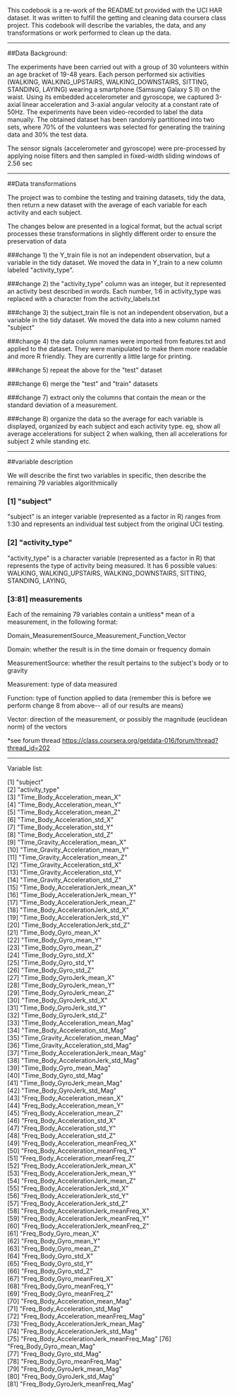 This codebook is a re-work of the README.txt provided with the UCI HAR dataset. It was written to fulfill the getting and cleaning data coursera class project. This codebook will describe the variables, the data, and any transformations or work performed to clean up the data.

***********************************************

##Data Background:

The experiments have been carried out with a group of 30 volunteers within an age bracket of 19-48 years. Each person performed six activities (WALKING, WALKING_UPSTAIRS, WALKING_DOWNSTAIRS, SITTING, STANDING, LAYING) wearing a smartphone (Samsung Galaxy S II) on the waist. Using its embedded accelerometer and gyroscope, we captured 3-axial linear acceleration and 3-axial angular velocity at a constant rate of 50Hz. The experiments have been video-recorded to label the data manually. The obtained dataset has been randomly partitioned into two sets, where 70% of the volunteers was selected for generating the training data and 30% the test data. 

The sensor signals (accelerometer and gyroscope) were pre-processed by applying noise filters and then sampled in fixed-width sliding windows of 2.56 sec
***********************************************

##Data transformations

The project was to combine the testing and training datasets, tidy the data, then return a new dataset with the average of each variable for each activity and each subject. 

The changes below are presented in a logical format, but the actual script processes these transformations in slightly different order to ensure the preservation of data

###change 1)
the Y_train file is not an independent observation, but a variable in the tidy dataset. We moved the data in Y_train to a new column labeled "activity_type".

###change 2)
the "activity_type" column was an integer, but it represented an activity best described in words. Each number, 1:6 in activity_type was replaced with a character from the activity_labels.txt

###change 3)
the subject_train file is not an independent observation, but a variable in the tidy dataset. We moved the data into a new column named "subject"

###change 4)
the  data column names were imported from features.txt and applied to the dataset. They were manipulated to make them more readable and more R friendly. They are currently a little large for printing.

###change 5)
repeat the above for the "test" dataset

###change 6)
merge the "test" and "train" datasets

###change 7)
extract only the columns that contain the mean or the standard deviation of a measurement.

###change 8)
organize the data so the average for each variable is displayed, organized by each subject and each activity type. eg, show all average accelerations for subject 2 when walking, then all accelerations for subject 2 while standing etc. 

***********************************************

##variable description

We will describe the first two variables in specific, then describe the remaining 79 variables algorithmically

### [1] "subject"      

"subject" is an integer variable (represented as a factor in R) ranges from 1:30 and represents an individual test subject from the original UCI testing. 
 
### [2] "activity_type"   

"activity_type" is a character variable (represented as a factor in R) that represents the type of activity being measured. It has 6 possible values: WALKING, WALKING_UPSTAIRS, WALKING_DOWNSTAIRS, SITTING, STANDING, LAYING,

### [3:81] measurements

Each of the remaining 79 variables contain a unitless* mean of a measurement, in the following format:

Domain_MeasurementSource_Measurement_Function_Vector

Domain: whether the result is in the time domain or frequency domain

MeasurementSource: whether the result pertains to the subject's body or to gravity

Measurement: type of data measured

Function: type of function applied to data (remember this is before we perform change 8 from above-- all of our results are means)

Vector: direction of the measurement, or possibly the magnitude (euclidean norm) of the vectors


*see forum thread https://class.coursera.org/getdata-016/forum/thread?thread_id=202

***********************************************

Variable list:

  [1] "subject"                                
 [2] "activity_type"                          
 [3] "Time_Body_Acceleration_mean_X"          
 [4] "Time_Body_Acceleration_mean_Y"          
 [5] "Time_Body_Acceleration_mean_Z"          
 [6] "Time_Body_Acceleration_std_X"           
 [7] "Time_Body_Acceleration_std_Y"           
 [8] "Time_Body_Acceleration_std_Z"           
 [9] "Time_Gravity_Acceleration_mean_X"       
[10] "Time_Gravity_Acceleration_mean_Y"       
[11] "Time_Gravity_Acceleration_mean_Z"       
[12] "Time_Gravity_Acceleration_std_X"        
[13] "Time_Gravity_Acceleration_std_Y"        
[14] "Time_Gravity_Acceleration_std_Z"        
[15] "Time_Body_AccelerationJerk_mean_X"      
[16] "Time_Body_AccelerationJerk_mean_Y"      
[17] "Time_Body_AccelerationJerk_mean_Z"      
[18] "Time_Body_AccelerationJerk_std_X"       
[19] "Time_Body_AccelerationJerk_std_Y"       
[20] "Time_Body_AccelerationJerk_std_Z"       
[21] "Time_Body_Gyro_mean_X"                  
[22] "Time_Body_Gyro_mean_Y"                  
[23] "Time_Body_Gyro_mean_Z"                  
[24] "Time_Body_Gyro_std_X"                   
[25] "Time_Body_Gyro_std_Y"                   
[26] "Time_Body_Gyro_std_Z"                   
[27] "Time_Body_GyroJerk_mean_X"              
[28] "Time_Body_GyroJerk_mean_Y"              
[29] "Time_Body_GyroJerk_mean_Z"              
[30] "Time_Body_GyroJerk_std_X"               
[31] "Time_Body_GyroJerk_std_Y"               
[32] "Time_Body_GyroJerk_std_Z"               
[33] "Time_Body_Acceleration_mean_Mag"        
[34] "Time_Body_Acceleration_std_Mag"         
[35] "Time_Gravity_Acceleration_mean_Mag"     
[36] "Time_Gravity_Acceleration_std_Mag"      
[37] "Time_Body_AccelerationJerk_mean_Mag"    
[38] "Time_Body_AccelerationJerk_std_Mag"     
[39] "Time_Body_Gyro_mean_Mag"                
[40] "Time_Body_Gyro_std_Mag"                 
[41] "Time_Body_GyroJerk_mean_Mag"            
[42] "Time_Body_GyroJerk_std_Mag"             
[43] "Freq_Body_Acceleration_mean_X"          
[44] "Freq_Body_Acceleration_mean_Y"          
[45] "Freq_Body_Acceleration_mean_Z"          
[46] "Freq_Body_Acceleration_std_X"           
[47] "Freq_Body_Acceleration_std_Y"           
[48] "Freq_Body_Acceleration_std_Z"           
[49] "Freq_Body_Acceleration_meanFreq_X"      
[50] "Freq_Body_Acceleration_meanFreq_Y"      
[51] "Freq_Body_Acceleration_meanFreq_Z"      
[52] "Freq_Body_AccelerationJerk_mean_X"      
[53] "Freq_Body_AccelerationJerk_mean_Y"      
[54] "Freq_Body_AccelerationJerk_mean_Z"      
[55] "Freq_Body_AccelerationJerk_std_X"       
[56] "Freq_Body_AccelerationJerk_std_Y"       
[57] "Freq_Body_AccelerationJerk_std_Z"       
[58] "Freq_Body_AccelerationJerk_meanFreq_X"  
[59] "Freq_Body_AccelerationJerk_meanFreq_Y"  
[60] "Freq_Body_AccelerationJerk_meanFreq_Z"  
[61] "Freq_Body_Gyro_mean_X"                  
[62] "Freq_Body_Gyro_mean_Y"                  
[63] "Freq_Body_Gyro_mean_Z"                  
[64] "Freq_Body_Gyro_std_X"                   
[65] "Freq_Body_Gyro_std_Y"                   
[66] "Freq_Body_Gyro_std_Z"                   
[67] "Freq_Body_Gyro_meanFreq_X"              
[68] "Freq_Body_Gyro_meanFreq_Y"              
[69] "Freq_Body_Gyro_meanFreq_Z"              
[70] "Freq_Body_Acceleration_mean_Mag"        
[71] "Freq_Body_Acceleration_std_Mag"         
[72] "Freq_Body_Acceleration_meanFreq_Mag"    
[73] "Freq_Body_AccelerationJerk_mean_Mag"    
[74] "Freq_Body_AccelerationJerk_std_Mag"     
[75] "Freq_Body_AccelerationJerk_meanFreq_Mag"
[76] "Freq_Body_Gyro_mean_Mag"                
[77] "Freq_Body_Gyro_std_Mag"                 
[78] "Freq_Body_Gyro_meanFreq_Mag"            
[79] "Freq_Body_GyroJerk_mean_Mag"            
[80] "Freq_Body_GyroJerk_std_Mag"             
[81] "Freq_Body_GyroJerk_meanFreq_Mag"  